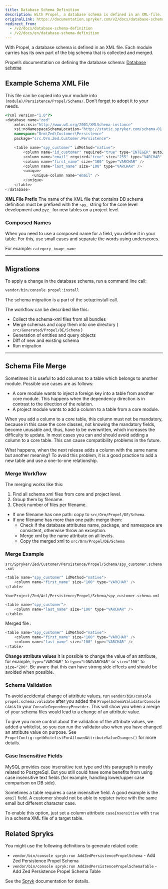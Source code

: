 ```yaml
---
title: Database Schema Definition
description: With Propel, a database schema is defined in an XML-file. Each module carries it’s own part of the big schema that is collected and merged.
originalLink: https://documentation.spryker.com/v2/docs/database-schema-definition
redirect_from:
  - /v2/docs/database-schema-definition
  - /v2/docs/en/database-schema-definition
---
```


With Propel, a database schema is defined in an XML file. Each module carries has its own part of the big schema that is collected and merged.

Propel’s documentation on defining the database schema: [Database schema](http://propelorm.org/documentation/reference/schema.html)

## Example Schema XML File

This file can be copied into your module into `(module)/Persistence/Propel/Schema/`. Don’t forget to adopt it to your needs.

```php
<?xml version="1.0"?>
<database name="zed"
    xmlns:xsi="http://www.w3.org/2001/XMLSchema-instance"
    xsi:noNamespaceSchemaLocation="http://static.spryker.com/schema-01.xsd"
    namespace="Orm\Zed\Customer\Persistence"
    package="src.Orm.Zed.Customer.Persistence">

    <table name="spy_customer" idMethod="native">
        <column name="id_customer" required="true" type="INTEGER" autoIncrement="true" primaryKey="true" />
        <column name="email" required="true" size="255" type="VARCHAR" />
        <column name="first_name" size="100" type="VARCHAR" />
        <column name="last_name" size="100" type="VARCHAR" />
        <unique>
            <unique-column name="email" />
        </unique>
    </table>
</database>
```

**XML File Prefix** 
The name of the XML file that contains DB schema definition must be prefixed with the `spy_` string for the core level development and `pyz_` for new tables on a project level.

### Composed Names

When you need to use a composed name for a field, you define it in your table. For this, use small cases and separate the words using underscores.

For example: `category_image_name`

------

## Migrations

To apply a change in the database schema, run a command line call:

```php
vendor/bin/console propel:install
```

The schema migration is a part of the setup:install call.

The workflow can be described like this:

* Collect the schema-xml files from all bundles
* Merge schemas and copy them into one directory ( `src/Generated/Propel/DE/Schema` )
* Generation of entities and query objects
* Diff of new and existing schema
* Run migration

------

## Schema File Merge

Sometimes it is useful to add columns to a table which belongs to another module. Possible use cases are as follows:

* A core module wants to inject a foreign key into a table from another core module. This happens when the dependency direction is in contrast to the direction of the relation.
* A project module wants to add a column to a table from a core module.

When you add a column to a core table, this column must not be mandatory, because in this case the core classes, not knowing the mandatory fields, become unusable and, thus, have to be overwritten, which increases the difficulty to update. In most cases you can and should avoid adding a column to a core table. This can cause compatibility problems in the future. 

What happens, when the next release adds a column with the same name but another meaning? To avoid this problem, it is a good practice to add a new table and use a one-to-one relationship.

### Merge Workflow

The merging works like this:

1. Find all schema xml files from core and project level.
2. Group them by filename.
3. Check number of files per filename.

* If one filename has one path: copy to `src/Orm/Propel/DE/Schema`.
* If one filename has more than one path: merge them:
  * Check if the database attributes name, package, and namespace are consistent, otherwise throw an exception.
  * Merge xml by the name attribute on all levels.
  * Copy the merged xml to `src/Orm/Propel/DE/Schema`

### Merge Example

`src/Spryker/Zed/Customer/Persistence/Propel/Schema/spy_customer.schema.xml`

```php
<table name="spy_customer" idMethod="native">
    <column name="first_name" size="100" type="VARCHAR" />
</table>
```

`YourProject/Zed/Acl/Persistence/Propel/Schema/spy_customer.schema.xml`

```php
<table name="spy_customer">
    <column name="last_name" size="100" type="VARCHAR" />
</table>
```

Merged file :

```php
<table name="spy_customer" idMethod="native">
    <column name="first_name" size="100" type="VARCHAR" />
    <column name="last_name" size="100" type="VARCHAR" />
</table>
```

**Change attribute values** 
It is possible to change the value of an attribute, for example, `type="VARCHAR"` to `type="LONGVARCHAR"` or `size="100"` to `size="200"`. Be aware that this can have strong side effects and should be avoided when possible.

### Schema Validation

To avoid accidental change of attribute values, run `vendor/bin/console propel:schema:validate` after you added the `PropelSchemaValidatorConsole` class to your `ConsoleDependencyProvider`. This will show you when a merge of your schema files would lead to a change of an attribute value.

To give you more control about the validation of the attribute values, we added a whitelist, so you can run the validator also when you have changed an attribute value on purpose. See `PropelConfig::getWhitelistForAllowedAttributeValueChanges()` for more details.

### Case Insensitive Fields

MySQL provides case insensitive text type and this paragraph is mostly related to PostgreSql. But you still could have some benefits from using case insensitive text fields (for example, handling lower/upper case comparison on DB side).

Sometimes a table requires a case insensitive field. A good example is the `email` field. A customer should not be able to register twice with the same email but different character case.

To enable this option, just set a column attribute `caseInsensitive` with `true` in a schema XML file of a target table.

## Related Spryks

You might use the following definitions to generate related code:

* `vendor/bin/console spryk:run AddZedPersistencePropelSchema` - Add Zed Persistence Propel Schema
* `vendor/bin/console spryk:run AddZedPersistencePropelSchemaTable` - Add Zed Persistence Propel Schema Table

See the [Spryk](https://documentation.spryker.com/v2/docs/spryk-201903) documentation for details.
